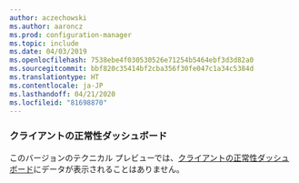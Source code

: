 ```yaml
---
author: aczechowski
ms.author: aaroncz
ms.prod: configuration-manager
ms.topic: include
ms.date: 04/03/2019
ms.openlocfilehash: 7538ebe4f030530526e71254b5464ebf3d3d82a0
ms.sourcegitcommit: bbf820c35414bf2cba356f30fe047c1a34c5384d
ms.translationtype: HT
ms.contentlocale: ja-JP
ms.lasthandoff: 04/21/2020
ms.locfileid: "81698870"
---
```

### <a name="client-health-dashboard"></a><a name="ki_health"></a> クライアントの正常性ダッシュボード

このバージョンのテクニカル プレビューでは、[クライアントの正常性ダッシュボード](../../technical-preview-1901.md#bkmk_health)にデータが表示されることはありません。